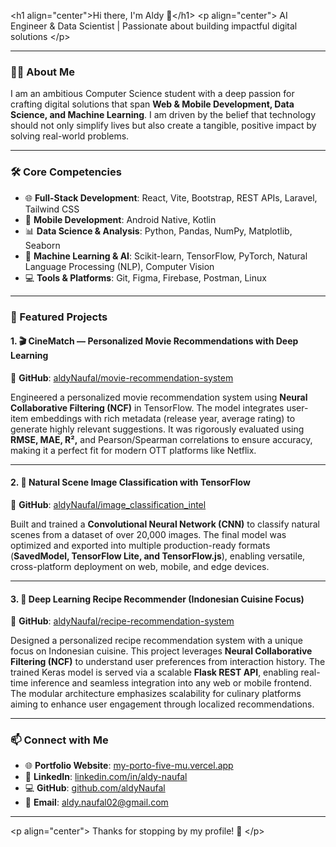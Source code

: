 

\<h1 align="center"\>Hi there, I'm Aldy 👋\</h1\>
\<p align="center"\>
AI Engineer & Data Scientist | Passionate about building impactful digital solutions
\</p\>

-----

### 👨‍💻 About Me

I am an ambitious Computer Science student with a deep passion for crafting digital solutions that span **Web & Mobile Development, Data Science, and Machine Learning**. I am driven by the belief that technology should not only simplify lives but also create a tangible, positive impact by solving real-world problems.

-----

### 🛠️ Core Competencies

  - 🌐 **Full-Stack Development**: React, Vite, Bootstrap, REST APIs, Laravel, Tailwind CSS
  - 📱 **Mobile Development**: Android Native, Kotlin
  - 📊 **Data Science & Analysis**: Python, Pandas, NumPy, Matplotlib, Seaborn
  - 🤖 **Machine Learning & AI**: Scikit-learn, TensorFlow, PyTorch, Natural Language Processing (NLP), Computer Vision
  - 💻 **Tools & Platforms**: Git, Figma, Firebase, Postman, Linux

-----

### 📌 Featured Projects

#### 1\. 🎬 CineMatch — Personalized Movie Recommendations with Deep Learning

📌 **GitHub**: [aldyNaufal/movie-recommendation-system](https://github.com/aldyNaufal/movie-recommendation-system)

Engineered a personalized movie recommendation system using **Neural Collaborative Filtering (NCF)** in TensorFlow. The model integrates user-item embeddings with rich metadata (release year, average rating) to generate highly relevant suggestions. It was rigorously evaluated using **RMSE, MAE, R²,** and Pearson/Spearman correlations to ensure accuracy, making it a perfect fit for modern OTT platforms like Netflix.

-----

#### 2\. 🌄 Natural Scene Image Classification with TensorFlow

📌 **GitHub**: [aldyNaufal/image\_classification\_intel](https://github.com/aldyNaufal/image_classification_intel)

Built and trained a **Convolutional Neural Network (CNN)** to classify natural scenes from a dataset of over 20,000 images. The final model was optimized and exported into multiple production-ready formats (**SavedModel, TensorFlow Lite, and TensorFlow.js**), enabling versatile, cross-platform deployment on web, mobile, and edge devices.

-----

#### 3\. 🍲 Deep Learning Recipe Recommender (Indonesian Cuisine Focus)

📌 **GitHub**: [aldyNaufal/recipe-recommendation-system](https://github.com/aldyNaufal/recipe-recommendation-system)

Designed a personalized recipe recommendation system with a unique focus on Indonesian cuisine. This project leverages **Neural Collaborative Filtering (NCF)** to understand user preferences from interaction history. The trained Keras model is served via a scalable **Flask REST API**, enabling real-time inference and seamless integration into any web or mobile frontend. The modular architecture emphasizes scalability for culinary platforms aiming to enhance user engagement through localized recommendations.

-----

### 📫 Connect with Me

  - 🌐 **Portfolio Website**: [my-porto-five-mu.vercel.app](https://my-porto-five-mu.vercel.app/)
  - 💼 **LinkedIn**: [linkedin.com/in/aldy-naufal](https://www.linkedin.com/in/aldy-naufal/)
  - 💻 **GitHub**: [github.com/aldyNaufal](https://github.com/aldyNaufal)
  - 📧 **Email**: aldy.naufal02@gmail.com

-----

\<p align="center"\>
Thanks for stopping by my profile\! 🌟
\</p\>
